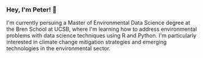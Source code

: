 ### Hey, I'm Peter! 👋

I'm currently persuing a Master of Environmental Data Science degree at the Bren School at UCSB, where I'm learning how to address environmental problems with data science techniques using R and Python. I'm particularly interested in climate change mitigation strategies and emerging technologies in the environmental sector. 

<!--
**petermenzies/petermenzies** is a ✨ _special_ ✨ repository because its `README.md` (this file) appears on your GitHub profile.

Here are some ideas to get you started:

- 🔭 I’m currently working on ...
- 🌱 I’m currently learning ...
- 👯 I’m looking to collaborate on ...
- 🤔 I’m looking for help with ...
- 💬 Ask me about ...
- 📫 How to reach me: ...
- 😄 Pronouns: ...
- ⚡ Fun fact: ...
-->
